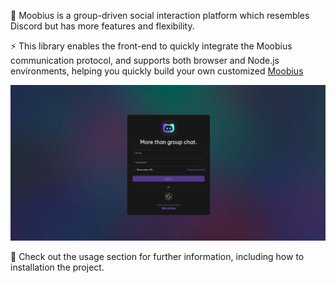 💅 Moobius is a group-driven social interaction platform which resembles Discord but has more features and flexibility.

⚡️ This library enables the front-end to quickly integrate the Moobius communication protocol, and supports both browser and Node.js environments, helping you quickly build your own customized [Moobius](https://moobius.net/login)

![login](../../static/img/img-2.png)

🧐 Check out the usage section for further information, including how to installation the project.
